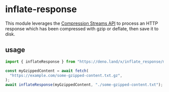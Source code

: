 # inflate-response

This module leverages the
[Compression Streams API](https://deno.land/api?s=DecompressionStream) to
process an HTTP response which has been compressed with gzip or deflate, then
save it to disk.

## usage

```typescript
import { inflateResponse } from "https://deno.land/x/inflate_response/mod.ts";

const myGzippedContent = await fetch(
  "https://example.com/some-gzipped-content.txt.gz",
);
await inflateResponse(myGzippedContent, "./some-gzipped-content.txt");
```
